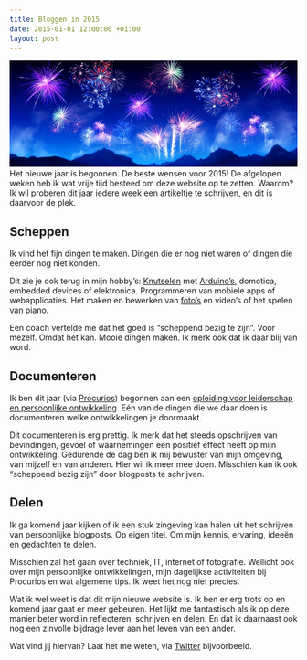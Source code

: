 ```yaml
---
title: Bloggen in 2015
date: 2015-01-01 12:00:00 +01:00
layout: post
---
```


![Vuurwerkfoto](/content/images/2014/Dec/firework-happy-new-year.jpg)
Het nieuwe jaar is begonnen. De beste wensen voor 2015! De afgelopen weken heb ik wat vrije tijd besteed om deze website op te zetten. Waarom? Ik wil proberen dit jaar iedere week een artikeltje te schrijven, en dit is daarvoor de plek.

## Scheppen
Ik vind het fijn dingen te maken. Dingen die er nog niet waren of dingen die eerder nog niet konden.

Dit zie je ook terug in mijn hobby’s: [Knutselen](http://blog.rogiervandenberg.nl/) met [Arduino’s](http://arduino.cc/), domotica, embedded devices of elektronica. Programmeren van mobiele apps of webapplicaties. Het maken en bewerken van [foto’s](https://fbcdn-sphotos-f-a.akamaihd.net/hphotos-ak-xpa1/v/t1.0-9/p235x350/10653446_10152655790157207_2822545510594943861_n.jpg?oh=4128cbb8355e8ce19fc32356bf4d081c&oe=55455037&__gda__=1429756104_74ec56f2889297f7c535201c6340c6f7 "Eliza") en video’s of het spelen van piano.

Een coach vertelde me dat het goed is “scheppend bezig te zijn”. Voor mezelf. Omdat het kan. Mooie dingen maken. Ik merk ook dat ik daar blij van word.

## Documenteren
Ik ben dit jaar (via [Procurios](http://www.procurios.com))  begonnen aan een [opleiding voor leiderschap en persoonlijke ontwikkeling](http://www.egowijsleiderschapacademie.nl/egowijs-leiderschap-route). Eén van de dingen die we daar doen is documenteren welke ontwikkelingen je doormaakt.

Dit documenteren is erg prettig. Ik merk dat het steeds opschrijven van bevindingen, gevoel of waarnemingen een positief effect heeft op mijn ontwikkeling. Gedurende de dag ben ik mij bewuster van mijn omgeving, van mijzelf en van anderen. Hier wil ik meer mee doen. Misschien kan ik ook “scheppend bezig zijn” door blogposts te schrijven.

## Delen
Ik ga komend jaar kijken of ik een stuk zingeving kan halen uit het schrijven van persoonlijke blogposts. Op eigen titel. Om mijn kennis, ervaring, ideeën en gedachten te delen. 

Misschien zal het gaan over techniek, IT, internet of fotografie. Wellicht ook over mijn persoonlijke ontwikkelingen, mijn dagelijkse activiteiten bij Procurios en wat algemene tips. Ik weet het nog niet precies.

Wat ik wel weet is dat dit mijn nieuwe website is. Ik ben er erg trots op en komend jaar gaat er meer gebeuren. Het lijkt me fantastisch als ik op deze manier beter word in reflecteren, schrijven en delen. En dat ik daarnaast ook nog een zinvolle bijdrage lever aan het leven van een ander.

Wat vind jij hiervan? Laat het me weten, via [Twitter](http://www.twitter.com/rogiervdberg) bijvoorbeeld.